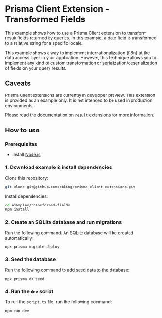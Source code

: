 # Prisma Client Extension - Transformed Fields

This example shows how to use a Prisma Client extension to transform result fields returned by queries. In this example, a date field is transformed to a relative string for a specific locale.

This example shows a way to implement internationalization (i18n) at the data access layer in your application. However, this technique allows you to implement any kind of custom transformation or serialization/deserialization of fields on your query results.

## Caveats

Prisma Client extensions are currently in developer preview. This extension is provided as an example only. It is not intended to be used in production environments.

Please read [the documentation on `result` extensions](https://www.prisma.io/docs/concepts/components/prisma-client/client-extensions/result) for more information.

## How to use

### Prerequisites

- Install [Node.js](https://nodejs.org/en/download/)

### 1. Download example & install dependencies

Clone this repository:

```sh
git clone git@github.com:sbking/prisma-client-extensions.git
```

Install dependencies:

```sh
cd examples/transformed-fields
npm install
```

### 2. Create an SQLite database and run migrations

Run the following command. An SQLite database will be created automatically:

```sh
npx prisma migrate deploy
```

### 3. Seed the database

Run the following command to add seed data to the database:

```sh
npx prisma db seed
```

### 4. Run the `dev` script

To run the `script.ts` file, run the following command:

```sh
npm run dev
```

